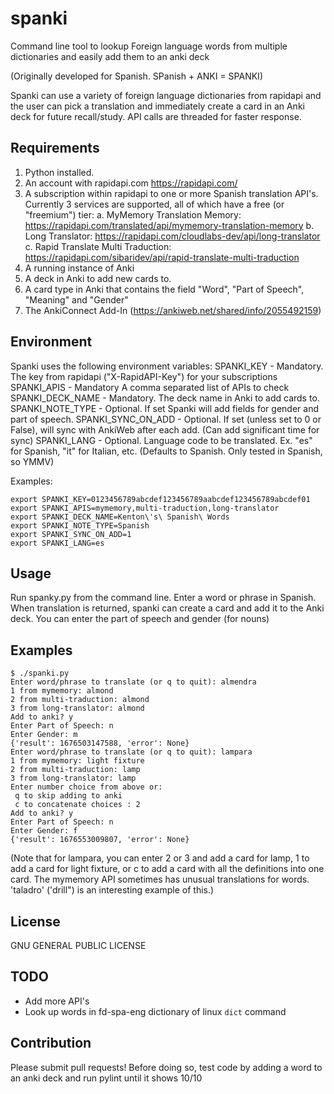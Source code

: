 # spanki

Command line tool to lookup Foreign language words from multiple dictionaries and easily add them to an anki deck

 (Originally developed for Spanish. SPanish + ANKI = SPANKI)

Spanki can use a variety of foreign language dictionaries from rapidapi and the user can pick a translation and immediately
create a card in an Anki deck for future recall/study. API calls are threaded for faster response.

## Requirements

1. Python installed.
2. An account with rapidapi.com  https://rapidapi.com/
3. A subscription within rapidapi to one or more Spanish translation API's.
   Currently 3 services are supported, all of which have a free (or "freemium") tier:
  a. MyMemory Translation Memory: https://rapidapi.com/translated/api/mymemory-translation-memory
  b. Long Translator: https://rapidapi.com/cloudlabs-dev/api/long-translator 
  c. Rapid Translate Multi Traduction: https://rapidapi.com/sibaridev/api/rapid-translate-multi-traduction
4. A running instance of Anki
5. A deck in Anki to add new cards to.
6. A card type in Anki that contains the field "Word", "Part of Speech", "Meaning" and "Gender"
7. The AnkiConnect Add-In (https://ankiweb.net/shared/info/2055492159)

## Environment

Spanki uses the following environment variables:
SPANKI_KEY - Mandatory. The key from rapidapi ("X-RapidAPI-Key") for your subscriptions
SPANKI_APIS - Mandatory A comma separated list of APIs to check
SPANKI_DECK_NAME - Mandatory. The deck name in Anki to add cards to.
SPANKI_NOTE_TYPE - Optional. If set Spanki will add fields for gender and part of speech.
SPANKI_SYNC_ON_ADD - Optional. If set (unless set to 0 or False), will sync with AnkiWeb after each add. 
                       (Can add significant time for sync)
SPANKI_LANG - Optional. Language code to be translated. Ex. "es" for Spanish, "it" for Italian, etc.
                       (Defaults to Spanish. Only tested in Spanish, so YMMV)

Examples:
```
export SPANKI_KEY=0123456789abcdef123456789aabcdef123456789abcdef01
export SPANKI_APIS=mymemory,multi-traduction,long-translator
export SPANKI_DECK_NAME=Kenton\'s\ Spanish\ Words
export SPANKI_NOTE_TYPE=Spanish
export SPANKI_SYNC_ON_ADD=1
export SPANKI_LANG=es
```


## Usage

Run spanky.py from the command line. Enter a word or phrase in Spanish. When translation is returned, spanki can create 
a card and add it to the Anki deck. You can enter the part of speech and gender (for nouns)

## Examples

```
$ ./spanki.py
Enter word/phrase to translate (or q to quit): almendra
1 from mymemory: almond
2 from multi-traduction: almond
3 from long-translator: almond
Add to anki? y
Enter Part of Speech: n
Enter Gender: m
{'result': 1676503147588, 'error': None}
Enter word/phrase to translate (or q to quit): lampara
1 from mymemory: light fixture
2 from multi-traduction: lamp
3 from long-translator: lamp
Enter number choice from above or:
 q to skip adding to anki
 c to concatenate choices : 2
Add to anki? y
Enter Part of Speech: n
Enter Gender: f
{'result': 1676553009807, 'error': None}
```

(Note that for lampara, you can enter 2 or 3 and add a card for lamp, 1 to add a card for light fixture, or c to add a card with all the definitions into one card. The mymemory API sometimes has unusual translations for words. 'taladro' ('drill") is an interesting example of this.)

## License

GNU GENERAL PUBLIC LICENSE

## TODO

- Add more API's
- Look up words in fd-spa-eng dictionary of linux `dict` command
	
## Contribution

Please submit pull requests! Before doing so, test code by adding a word to an anki deck and run pylint until it shows 10/10



